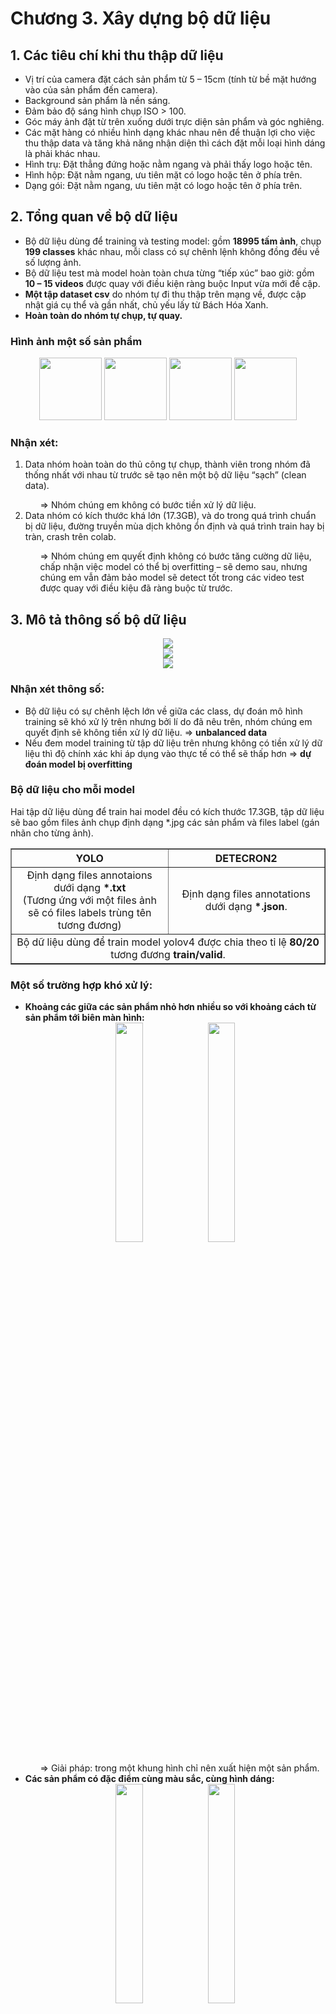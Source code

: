 <h1> Chương 3. Xây dựng bộ dữ liệu </h1>

<h2> 1. Các tiêu chí khi thu thập dữ liệu </h2>
<ul>
  <li> Vị trí của camera đặt cách sản phẩm từ 5 – 15cm (tính từ bề mặt hướng vào của sản phẩm đến camera). </li>
  <li> Background sản phẩm là nền sáng. </li>
  <li> Đảm bảo độ sáng hình chụp ISO > 100. </li>
  <li> Góc máy ảnh đặt từ trên xuống dưới trực diện sản phẩm và góc nghiêng. </li>
  <li> Các mặt hàng có nhiều hình dạng khác nhau nên để thuận lợi cho việc thu thập data và tăng khả năng nhận diện thì cách đặt mỗi loại hình dáng là phải khác nhau. </li>
  <li> Hình trụ: Đặt thẳng đứng hoặc nằm ngang và phải thấy logo hoặc tên. </li>
  <li> Hình hộp: Đặt nằm ngang, ưu tiên mặt có logo hoặc tên ở phía trên. </li>
  <li> Dạng gói: Đặt nằm ngang, ưu tiên mặt có logo hoặc tên ở phía trên. </li>
</ul>

<h2> 2. Tổng quan về bộ dữ liệu </h2>
<ul>
  <li> Bộ dữ liệu dùng để training và testing model: gồm <strong>18995 tấm ảnh</strong>, chụp <strong>199 classes</strong> khác nhau, mỗi class có sự chênh lệnh không đồng đều về số lượng ảnh. </li>
  <li> Bộ dữ liệu test mà model hoàn toàn chưa từng “tiếp xúc” bao giờ: gồm <strong>10 – 15 videos</strong> được quay với điều kiện ràng buộc Input vừa mới đề cập. </li>
  <li> <strong>Một tập dataset csv</strong> do nhóm tự đi thu thập trên mạng về, được cập nhật giá cụ thể và gần nhất, chủ yếu lấy từ Bách Hóa Xanh. </li>
  <li> <strong>Hoàn toàn do nhóm tự chụp, tự quay.</strong> </li>
</ul>

<h3> Hình ảnh một số sản phẩm </h3>
<p align="middle">
  <img src="https://raw.githubusercontent.com/19522450/CS114.L21/main/FINAL_PROJECT/image/Sp_01.jpg" width="100" />
  <img src="https://raw.githubusercontent.com/19522450/CS114.L21/main/FINAL_PROJECT/image/Sp_02.jpg" width="100" />
  <img src="https://raw.githubusercontent.com/19522450/CS114.L21/main/FINAL_PROJECT/image/Sp_03.jpg" width="100" />
  <img src="https://raw.githubusercontent.com/19522450/CS114.L21/main/FINAL_PROJECT/image/Sp_04.jpg" width="100" />
</p>

<h3> Nhận xét: </h3>
<ol> 
  <li> Data nhóm hoàn toàn do thủ công tự chụp, thành viên trong nhóm đã thống nhất với nhau từ trước sẽ tạo nên một bộ dữ liệu “sạch” (clean data). </li>
  <ul> => Nhóm chúng em không có bước tiền xử lý dữ liệu. </ul>
  
  <li> Data nhóm có kích thước khá lớn (17.3GB), và do trong quá trình chuẩn bị dữ liệu, đường truyền mùa dịch không ổn định và quá trình train hay bị tràn, crash trên colab.</li>
  <ul> => Nhóm chúng em quyết định không có bước tăng cường dữ liệu, chấp nhận việc model có thể bị overfitting – sẽ demo sau, nhưng chúng em vẫn đảm bảo model sẽ detect tốt trong các video test được quay với điều kiệu đã ràng buộc từ trước. </ul>
</ol>


<h2> 3. Mô tả thông số bộ dữ liệu </h2>
<div align="middle"> <img src="https://raw.githubusercontent.com/19522450/CS114.L21/main/FINAL_PROJECT/image/ThongSo01.png" /> </div>
<div align="middle"> <img src="https://raw.githubusercontent.com/19522450/CS114.L21/main/FINAL_PROJECT/image/ThongSo02.png" /> </div>
<div align="middle"> <img src="https://raw.githubusercontent.com/19522450/CS114.L21/main/FINAL_PROJECT/image/ThongSo03.png" /> </div>
<h3> Nhận xét thông số: </h3>
<ul>
  <li> Bộ dữ liệu có sự chênh lệch lớn về giữa các class, dự đoán mô hình training sẽ khó xử lý trên nhưng bởi lí do đã nêu trên, nhóm chúng em quyết định sẽ không tiền xử lý dữ liệu. => <strong>unbalanced data</strong> </li>
  
  <li> Nếu đem model training từ tập dữ liệu trên nhưng không có tiền xử lý dữ liệu thì độ chính xác khi áp dụng vào thực tế có thể sẽ thấp hơn => <strong>dự đoán model bị overfitting</strong> </li>
</ul>

<h3> Bộ dữ liệu cho mỗi model </h3>
<p> Hai tập dữ liệu dùng để train hai model đều có kích thước 17.3GB, tập dữ liệu sẽ bao gồm files ảnh chụp định dạng *.jpg các sản phẩm và files label (gán nhãn cho từng ảnh). </p>

<table border="1" style="width:100%;">
  <tr>
    <th> YOLO </th>
    <th> DETECRON2 </th>
  </tr>
  
  <tr>
    <td align="middle" style="width:50%;"> Định dạng files annotaions dưới dạng <strong>*.txt</strong> <br> (Tương ứng với một files ảnh sẽ có files labels trùng tên tương đương) </td>
    <td align="middle"> Định dạng files annotations dưới dạng <strong>*.json</strong>. </td>
  </tr>
  
  <tr>
    <td align="middle" colspan="2"> Bộ dữ liệu dùng để train model yolov4 được chia theo tỉ lệ <strong>80/20</strong> tương đương <strong>train/valid</strong>. </td>
  </tr>
</table>


<h3> Một số trường hợp khó xử lý: </h3>
<ul>
  <li> <strong>Khoảng các giữa các sản phẩm nhỏ hơn nhiều so với khoảng cách từ sản phẩm tới biên màn hình:</strong> </li>
  <div align="middle">
    <img src="https://raw.githubusercontent.com/19522450/CS114.L21/main/FINAL_PROJECT/image/NhieuSp01.png" style="width:30%;"/>
    <img src="https://raw.githubusercontent.com/19522450/CS114.L21/main/FINAL_PROJECT/image/NhieuSp02.png" style="width:30%;"/>
  </div>
  <ul> => Giải pháp: trong một khung hình chỉ nên xuất hiện một sản phẩm. </ul>

  <li> <strong>Các sản phẩm có đặc điểm cùng màu sắc, cùng hình dáng:</strong> </li>
  <div align="middle">
    <img src="https://raw.githubusercontent.com/19522450/CS114.L21/main/FINAL_PROJECT/image/HopDo01.jpg" style="width:30%;"/>
    <img src="https://raw.githubusercontent.com/19522450/CS114.L21/main/FINAL_PROJECT/image/HopDo02.jpg" style="width:30%;"/>
  </div>
  <div align="middle">
    <img src="https://raw.githubusercontent.com/19522450/CS114.L21/main/FINAL_PROJECT/image/HopTron01.jpg" style="width:30%;"/>
    <img src="https://raw.githubusercontent.com/19522450/CS114.L21/main/FINAL_PROJECT/image/HopTron02.jpg" style="width:30%;"/>
  </div>
  <div align="middle">
    <img src="https://raw.githubusercontent.com/19522450/CS114.L21/main/FINAL_PROJECT/image/HopVang01.jpg" style="width:30%;"/>
    <img src="https://raw.githubusercontent.com/19522450/CS114.L21/main/FINAL_PROJECT/image/HopVang02.jpg" style="width:30%;"/>
  </div>
  <div align="middle">
    <img src="https://raw.githubusercontent.com/19522450/CS114.L21/main/FINAL_PROJECT/image/LonXanh01.jpg" style="width:30%;"/>
    <img src="https://raw.githubusercontent.com/19522450/CS114.L21/main/FINAL_PROJECT/image/LonXanh02.jpg" style="width:30%;"/>
  </div>

  <li> <strong>Các sản phẩm có cùng hình dáng khác tông màu:</strong> </li>
  <div align="middle">
    <img src="https://raw.githubusercontent.com/19522450/CS114.L21/main/FINAL_PROJECT/image/Tru01.jpg" style="width:30%;"/>
    <img src="https://raw.githubusercontent.com/19522450/CS114.L21/main/FINAL_PROJECT/image/Tru02.jpg" style="width:30%;"/>
  </div>
  <div align="middle">
    <img src="https://raw.githubusercontent.com/19522450/CS114.L21/main/FINAL_PROJECT/image/HopTron01.jpg" style="width:30%;"/>
    <img src="https://raw.githubusercontent.com/19522450/CS114.L21/main/FINAL_PROJECT/image/HopTron02.jpg" style="width:30%;"/>
  </div>
                                                                                                                                   
  <li> <strong>Các sản phẩm có tông màu khác hình dạng:</strong> </li>
  <div align="middle">
    <img src="https://raw.githubusercontent.com/19522450/CS114.L21/main/FINAL_PROJECT/image/Do01.jpg" style="width:30%;"/>
    <img src="https://raw.githubusercontent.com/19522450/CS114.L21/main/FINAL_PROJECT/image/Do02.jpg" style="width:30%;"/>
  </div>
  <div align="middle">
    <img src="https://raw.githubusercontent.com/19522450/CS114.L21/main/FINAL_PROJECT/image/Xanh01.jpg" style="width:30%;"/>
    <img src="https://raw.githubusercontent.com/19522450/CS114.L21/main/FINAL_PROJECT/image/Xanh02.jpg" style="width:30%;"/>
  </div>
</ul>


<h1> Chương 5. Ứng Dụng và Hướng Phát Triển </h1>

<h2> Bài toán đặt ra </h2>
<p> Bài Toán “Nhận Diện Sản Phẩm Thương Mại” mà nhóm em hướng đến để giải quyết là bài toán có hướng phát triển và ứng dụng cao, đặc biệt là trong thời đại công nghệ ngày càng phát triển và “xâm nhập” vào thị trường mua sắm. Nếu model được cải tiến để giải quyết bài toán với model có độ chính xác cao, thì bài toán của chúng em sẽ góp phần quan trọng trong việc xây dựng mô hình mua sắm công nghệ cao, điển hình với dự án của một số công ty lớn sau: </p>

<ul>
  <li> Chuỗi của hàng Amazon Go của công ty Amazon với slogan “Just Walk Out”. </li>
  <li> Dự án quầy thanh toán không thu ngân của công ty Abto Software (Abto Cashierless Checkout). </li>
  <li> .... </li>
</ul>
 
 
<h2> Hướng cải tiến </h2>
<p> Như đã nói ở trên, để có thể giải quyết bài toán “Nhận Diện Sản Phẩm Thương Mại” ở mức độ ứng dụng được vào trong các mô hình mua sắm công nghệ cao, thì với model như trên của chúng em cần phải có những hưỡng cải tiến như sau: </p>

<ul>
  <li> <strong>Về Data</strong> </li>
  <ul> 
    <li> Tăng sự đa dạng và số lượng, loại sản phẩm nhiều hơn, ngoài ra phải thường xuyên thu thập data vì mẫu mã sản phẩm, giá cả liên tục thay đổi, ngoài ra cũng phải đáp ứng được các chương trình khuyến mãi của các chuỗi cửa hàng,... </li>
    <li> Quy trình thu thập data phải diễn ra chặt chẽ, có sự đầu tư về phần cứng thiết bị, ví dụ như set up một phòng lab riêng biệt chỉ dành cho việc chụp hình các sản phẩm, các camera set up có giá đỡ cố định ở các góc, ánh sáng điều kiện, phù hợp với bối cảnh thực tế, chú ý đến vấn đề tạo nên một balanced data,... => Clean Data </li>
    <li> Tăng cường dữ liệu, sử dụng các kỹ thuật như Data Augmentation (blur, gray scale, cutout, cutmix, rotate,...),...việc lựa chọn các bước tăng cường dữ liệu rất quan trọng, không phải phương pháp nào cũng tốt cho tập dữ liệu. </li>
  </ul>
  
  <li> <strong>Về Model</strong> </li>
  <ul>
    <li> Model trên của chúng em bị overfitting, nên phần cải tiến data như trên có thể sẽ giúp model well generalize. </li>
    <li> Ngoài ra, cũng còn một số biện pháp cải thiện model như điều chỉnh độ phức tạp lại của networks, thay đổi các tham số, sử dụng kỹ thuật early stopping,... </li>
    <li> Việc sử dụng pretrained model cũng ảnh hưởng tới kết quả detect, nên cân nhắc việc sử dụng pretrained model. </li>
  </ul>
  
  <li> <strong>Để bài toán được mở rộng và phát triển, chúng em có ý tưởng thêm một số chức năng như sau:</strong> </li>
  <ul>
    <li> Sử dụng bảng điện tử trực truyết để người dùng có thể theo dõi tình trạng đơn hàng ở quầy thanh toán, tăng tương tác giữa người dùng với hệ thống,... </li>
    <li> Phát triển một ứng dụng điện thoại kết nối với dữ liệu mua sắm của người dùng, để người dùng tiện tra cứu thông tin, giá hóa đơn, sản phẩm,.. Tuy nhiên cũng đảm bảo bảo mật thông tin người dùng. </li>
  </ul>
</ul>
